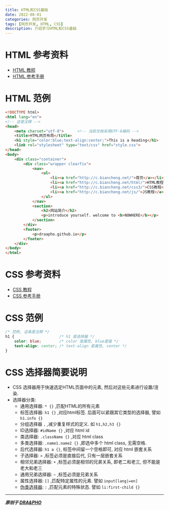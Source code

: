 ```yaml
---
title: HTML和CSS基础
date: 2022-08-01
categories: 网页开发
tags: [网页开发, HTML, CSS]
description: 介绍学习HTML和CSS基础
---
```


# HTML 参考资料
- [HTML 教程](http://c.biancheng.net/html/)
- [HTML 参考手册](https://www.runoob.com/tags/html-reference.html)

# HTML 范例
```html
<!DOCTYPE html>
<html lang="en">
<!-- 这是注释 -->
<head>
    <meta charset="utf-8">		<!-- 当前文档采用UTF-8编码 -->
    <title>HTML网页布局</title>
    <h1 style="color:blue;text-align:center;">This is a heading</h1>
    <link rel="stylesheet" type="text/css" href="style.css">
</head>
<body>
    <div class="container">
        <div class="wrapper clearfix">
            <nav>
                <ul>
                    <li><a href="http://c.biancheng.net/">首页</a></li>
                    <li><a href="http://c.biancheng.net/html/">HTML教程</a></li>
                    <li><a href="http://c.biancheng.net/css3/">CSS教程</a></li>
                    <li><a href="http://c.biancheng.net/js/">JS教程</a></li>
                </ul>
            </nav>
            <section>
                <h2>网站简介</h2>
                <p>introduce yourself. welcome to <b>NOWHERE</b></p>
            </section>
        </div>
        <footer>
            <p>draapho.github.io</p>
        </footer>
    </div>
</body>
</html>
```

# CSS 参考资料
- [CSS 教程](http://c.biancheng.net/css3/)
- [CSS 参考手册](https://www.runoob.com/cssref/css-reference.html)

# CSS 范例
```css
/* 范例, 这条是注释 */
h1 {                    /* h1 是选择器 */
    color: blue;        /* color 是属性, blue是值 */
    text-align: center; /* text-align 是属性, center */
}
```

# CSS 选择器简要说明
- CSS 选择器用于快速选定HTML页面中的元素, 然后对这些元素进行设置/渲染.
- 选择器分类:
    - 通用选择器: `* {}` ,匹配HTML的所有元素
    - 标签选择器: `h1 {}` ,对应html标签. 后面可以紧跟其它类型的选择器, 譬如 `h1.info {}`
    - 分组选择器 `,` ,减少重复样式的定义. 如 `h1,h2,h3 {}`
    - ID选择器: `#idName {}` ,对应 html id
    - 类选择器: `.className {}` ,对应 html class
    - 多类选择器: `.name1.name2 {}` ,即选中多个 html class, 无需空格.
    - 后代选择器: `h1 a {}`, 标签中间留一个空格即可, 对应 html 嵌套关系
    - 子选择器: `>` ,标签必须是直接后代, 只有一层嵌套关系
    - 相邻兄弟选择器: `+` ,标签必须是相邻的兄弟关系, 即老二和老三, 但不能是老大和老三
    - 通用兄弟选择器: `~` ,标签必须是兄弟关系
    - 属性选择器: `[]` ,匹配特定属性的元素. 譬如 `input[lang|=en]`
    - [伪类选择器](http://c.biancheng.net/css3/pseudo-class.html): `:` ,匹配元素的特殊状态. 譬如 `li:first-child {}`



----------

***原创于 [DRA&PHO](https://draapho.github.io/)***
